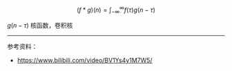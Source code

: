 

$$ (f*g)(n) = \int_{-\infty}^{\infty}f(\tau)g(n-\tau)$$

$g(n-\tau)$ 核函数，卷积核

-------

参考资料：
- https://www.bilibili.com/video/BV1Ys4y1M7W5/
